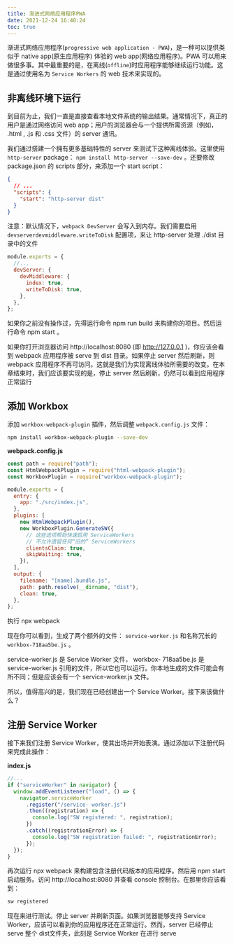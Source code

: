 ```yaml
---
title: 渐进式网络应用程序PWA
date: 2021-12-24 16:40:24
toc: true
---
```


渐进式网络应用程序(`progressive web application - PWA`)，是一种可以提供类似于 native app(原生应用程序) 体验的 web app(网络应用程序)。PWA 可以用来做很多事。其中最重要的是，在离线(`offline`)时应用程序能够继续运行功能。这是通过使用名为 `Service Workers` 的 web 技术来实现的。

## 非离线环境下运行

到目前为止，我们一直是直接查看本地文件系统的输出结果。通常情况下，真正的用户是通过网络访问 web app；用户的浏览器会与一个提供所需资源（例如， .html , .js 和 .css 文件）的 server 通讯。

我们通过搭建一个拥有更多基础特性的 server 来测试下这种离线体验。这里使用`http-server` package： `npm install http-server --save-dev` 。还要修改
package.json 的 scripts 部分，来添加一个 start script：

```json
{
  // ...
  "scripts": {
    "start": "http-server dist"
  }
}
```

注意：默认情况下，`webpack DevServer` 会写入到内存。我们需要启用`devserverdevmiddleware.writeToDisk` 配置项，来让 http-server 处理 ./dist 目录中的文件

```js
module.exports = {
  //...
  devServer: {
    devMiddleware: {
      index: true,
      writeToDisk: true,
    },
  },
};
```

如果你之前没有操作过，先得运行命令 npm run build 来构建你的项目。然后运行命令 npm start 。

如果你打开浏览器访问 http://localhost:8080 (即 http://127.0.0.1 )，你应该会看到 webpack 应用程序被 serve 到 dist 目录。如果停止 server 然后刷新，则 webpack 应用程序不再可访问。这就是我们为实现离线体验所需要的改变。在本章结束时，我们应该要实现的是，停止 server 然后刷新，仍然可以看到应用程序正常运行

## 添加 Workbox

添加 `workbox-webpack-plugin` 插件，然后调整 `webpack.config.js` 文件：

```bash
npm install workbox-webpack-plugin --save-dev
```

**webpack.config.js**

```js
const path = require("path");
const HtmlWebpackPlugin = require("html-webpack-plugin");
const WorkboxPlugin = require("workbox-webpack-plugin");

module.exports = {
  entry: {
    app: "./src/index.js",
  },
  plugins: [
    new HtmlWebpackPlugin(),
    new WorkboxPlugin.GenerateSW({
      // 这些选项帮助快速启用 ServiceWorkers
      // 不允许遗留任何“旧的” ServiceWorkers
      clientsClaim: true,
      skipWaiting: true,
    }),
  ],
  output: {
    filename: "[name].bundle.js",
    path: path.resolve(__dirname, "dist"),
    clean: true,
  },
};
```

执行 npx webpack

现在你可以看到，生成了两个额外的文件： `service-worker.js` 和名称冗长的`workbox-718aa5be.js` 。

service-worker.js 是 Service Worker 文件， workbox- 718aa5be.js 是 service-worker.js 引用的文件，所以它也可以运行。你本地生成的文件可能会有所不同；但是应该会有一个 service-worker.js 文件。

所以，值得高兴的是，我们现在已经创建出一个 Service Worker。接下来该做什么？

## 注册 Service Worker

接下来我们注册 Service Worker，使其出场并开始表演。通过添加以下注册代码来完成此操作：

**index.js**

```js
//...
if ("serviceWorker" in navigator) {
  window.addEventListener("load", () => {
    navigator.serviceWorker
      .register("/service- worker.js")
      .then((registration) => {
        console.log("SW registered: ", registration);
      })
      .catch((registrationError) => {
        console.log("SW registration failed: ", registrationError);
      });
  });
}
```
再次运行 npx webpack 来构建包含注册代码版本的应用程序。然后用 npm start启动服务。访问 http://localhost:8080 并查看 console 控制台。在那里你应该看到：
```bash
sw registered
```

现在来进行测试。停止 server 并刷新页面。如果浏览器能够支持 Service Worker，应该可以看到你的应用程序还在正常运行。然而，server 已经停止 serve 整个 dist文件夹，此刻是 Service Worker 在进行 serve
